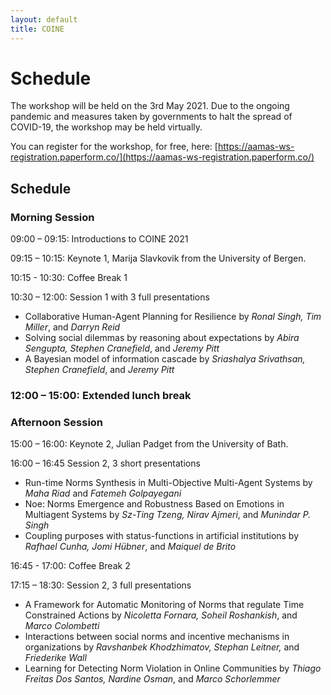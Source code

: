 ```yaml
---
layout: default
title: COINE
---
```


# Schedule

The workshop will be held on the 3rd May 2021. Due to the ongoing pandemic and measures taken by governments to halt the spread of COVID-19, the workshop may be held virtually.

You can register for the workshop, for free, here: [https://aamas-ws-registration.paperform.co/](https://aamas-ws-registration.paperform.co/)

## Schedule

<!--- *Note: All links redirect to the external paper or presentation respectively. Use the Ctrl button while clicking the link to open new tabs instead.* -->

### Morning Session
09:00 – 09:15: Introductions to COINE 2021

09:15 – 10:15: Keynote 1, Marija Slavkovik from the University of Bergen.

10:15 - 10:30: Coffee Break 1

10:30 – 12:00: Session 1 with 3 full presentations
- Collaborative Human-Agent Planning for Resilience by *Ronal Singh, Tim Miller*, and *Darryn Reid*	
- Solving social dilemmas by reasoning about expectations by *Abira Sengupta, Stephen Cranefield*, and *Jeremy Pitt*
- A Bayesian model of information cascade by *Sriashalya Srivathsan, Stephen Cranefield*, and *Jeremy Pitt*

### 12:00 – 15:00: Extended lunch break

### Afternoon Session
15:00 – 16:00: Keynote 2, Julian Padget from the University of Bath.

16:00 – 16:45 Session 2, 3 short presentations
- Run-time Norms Synthesis in Multi-Objective Multi-Agent Systems by *Maha Riad* and *Fatemeh Golpayegani*
- Noe: Norms Emergence and Robustness Based on Emotions in Multiagent Systems by *Sz-Ting Tzeng, Nirav Ajmeri*, and *Munindar P. Singh*
- Coupling purposes with status-functions in artificial institutions by *Rafhael Cunha, Jomi Hübner*, and *Maiquel de Brito*

16:45 - 17:00: Coffee Break 2

17:15 – 18:30: Session 2, 3 full presentations
- A Framework for Automatic Monitoring of Norms that regulate Time Constrained Actions by *Nicoletta Fornara, Soheil Roshankish*, and *Marco Colombetti*
- Interactions between social norms and incentive mechanisms in organizations by *Ravshanbek Khodzhimatov, Stephan Leitner,* and *Friederike Wall*
- Learning for Detecting Norm Violation in Online Communities by *Thiago Freitas Dos Santos, Nardine Osman*, and *Marco Schorlemmer*
